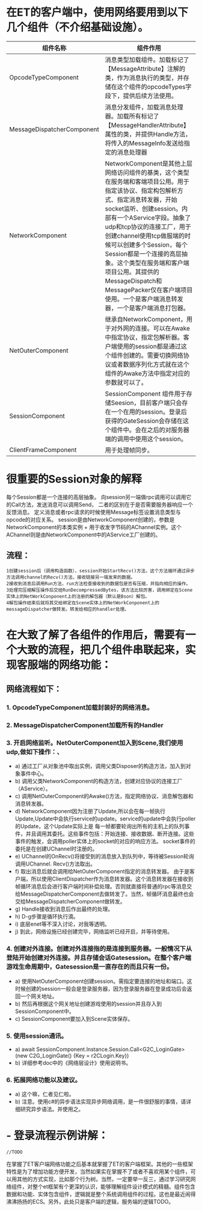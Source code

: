 # 在ET的客户端中，使用网络要用到以下几个组件（不介绍基础设施）。

组件名称| 组件作用
---|---
OpcodeTypeComponent|消息类型加载组件。加载标记了【MessageAttribute】注解的类，作为消息执行的类型，并存储在这个组件的opcodeTypes字段下，提供后续方法使用。
MessageDispatcherComponent|消息分发组件，加载消息处理器。加载所有标记了【MessageHandlerAttribute】属性的类，并提供Handle方法，将传入的MessageInfo发送给指定的消息处理器
NetworkComponent |NetworkComponent是其他上层网络访问组件的基类，这个类型在服务端和客端项目公用。用于 指定该协议、指定构包解析方式、指定消息转发器，开始socket监听、创建session。内部有一个AService字段。抽象了udp和tcp协议的连接工厂，用于创建channel使用tcp做服端的时候可以创建多个Session，每个Session都是一个连接的高层抽象。这个类型在服务端和客户端项目公用。其提供的MessageDispatch和MessagePacker仅在客户端项目使用。一个是客户端消息转发器，一个是客户端消息打包器。
NetOuterComponent |继承自NetworkComponent，用于对外网的连接。可以在Awake中指定协议，指定包解析器。客户端使用的session都是通过这个组件创建的。需要切换网络协议或者数据序列化方式就在这个组件的Awake方法中指定对应的参数就可以了。
SessionComponent    |SessionComponent 组件用于存储Seesion，目前客户端只会存在一个在用的session。登录后获得的GateSession会存储在这个组件中。会在之后的对服务器端的调用中使用这个session。
ClientFrameComponent | 用于处理帧同步。

# 很重要的Session对象的解释
   每个Session都是一个连接的高层抽象。
向session另一端做rpc调用可以调用它的Call方法，发送消息可以调用Send，
二者的区别在于是否需要服务器响应一个反馈消息。
定义消息或者rpc请求的时候使用Message标签设置消息类型与opcode的对应关系。
session是由NetworkComponent创建的，参数是 NetworkComponent的本类实例 + 用于收发字节码的AChannel实例。这个AChannel则是由NetworkComponent中的AService工厂创建的。

## 流程：
    1创建session后（调用构造函数），session开始StartRecv()方法，这个方法循环通过异步方法调用channel的Recv()方法，接收链接另一端发来的数据。
    2接收到消息后调用Run方法，run方法检查接收到的数据包是否有压缩，并指向相应的操作。
    3处理完压缩解压操作后交给RunDecompressedBytes，该方法比较厉害，调用绑定在Scene实体上的NetWorkConponent上的注册的解包器（默认是Bson）解包。
    4解包操作结束后就将其交给绑定在Scene实体上的NetWorkConponent上的messageDispatcher做转发。转发给相应的handler处理。
    
# 在大致了解了各组件的作用后，需要有一个大致的流程，把几个组件串联起来，实现客服端的网络功能：

## 网络流程如下：
### 1.	OpcodeTypeComponent加载封装好的网络消息。
### 2.	MessageDispatcherComponent加载所有的Handler
### 3.	开启网络监听。NetOuterComponent加入到Scene,我们使用udp,做如下操作：、
- a)	通过工厂从对象池中取出实例，调用父类Disposer的构造方法，加入到对象事件中心。
- b)	调用父类NetworkComponent的构造方法，创建对应协议的连接工厂（AService）。
- c)	调用NetOuterComponent的Awake()方法，指定网络协议、消息解包器和消息转发器。
- d)	NetworkComponent因为注册了Update,所以会在每一帧执行Update,Update中会执行service的update。service的update中会执行poller的Update，这个Update实际上是 每一帧都要轮询出所有的主机上的队列事件，并且调用其委托。这些事件包括：开始连接、接收数据、断开连接。这些事件的触发，会调用poller实体上的socket的对应的响应方法。 socket事件的委托是在创建UChannel时注册的。
- e)	UChannel的OnRecv()将接受到的消息放入到队列中，等待被Session轮询调用UChannel. Recv()方法取出。
- f)	取出消息后就会调用给NetOuterComponent指定的消息转发器。
由于是客户端，所以使用ClientDispatcher作为消息转发器。这个消息转发器在接收到帧循环消息后会进行客户端时间补偿处理。否则就直接将普通的rpc等消息交给MessageDispatcherComponent去做转发了。当然，帧循环消息最终也会交给MessageDispatcherComponent做转发。
- g)	Handle接收到消息后作出最终的处理。
- h)	D-g步骤是循环执行滴。
- i)	底层enet等不深入讨论，对我等透明。
- j)	到此，网络设施已经创建完毕，网络监听已经开启，并等待使用。
### 4.	创建对外连接。创建对外连接指的是连接到服务器。一般情况下从登陆开始创建对外连接。并且存储会话Gatesession。在整个客户端游戏生命周期中，Gatesession是一直存在的而且只有一份。
- a)	使用NetOuterComponent创建session。需指定要连接的地址和端口。这时候创建的session一般会是登录服务器，因为登录服务器在登录成功后会返回一个网关地址。
- b)	然后再根据这个网关地址创建游戏使用的session并且存入到SessionComponent中。
- c)	SessionComponent要加入到Scene实体保存。

### 5.	使用session通讯。
- a)	await SessionComponent.Instance.Session.Call<G2C_LoginGate>(new C2G_LoginGate() {Key = r2CLogin.Key})
- b)	详细参考doc中的《网络层设计》使用说明书。
### 6.	拓展网络功能以及建议。
- a)	这个嘛，仁者见仁啦。 
- b)	注意。使用c#的异步语法实现异步网络调用，是一件很舒服的事情，请详细研究异步语法。并使用之。
# - 登录流程示例讲解：
    //TODO
在掌握了ET客户端网络功能之后基本就掌握了ET的客户端框架。其他的一些框架特性是为了增加功能方便开发，当然如果实在掌握不了或者不喜欢用某个组件，可以用其他的方式实现，比如那个行为树。当然，一定要举一反三，通过学习研究网络组件，对整个et框架有个更深的认识，能够理解组件设计模式的精髓。组件包含数据和功能、实体包含组件，逻辑就是整个系统调用组件的过程。这也是最近闹得沸沸扬扬的ECS。另外，此处只是客户端的逻辑，服务端的逻辑TODO。




